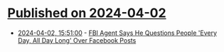 # [Published on 2024-04-02](index.md)

* [2024-04-02, 15:51:00](https://soylentnews.org/article.pl?sid=24/04/01/1755241&from=rss) - [FBI Agent Says He Questions People 'Every Day, All Day Long' Over Facebook Posts](https://soylentnews.org/article.pl?sid=24/04/01/1755241&from=rss)

